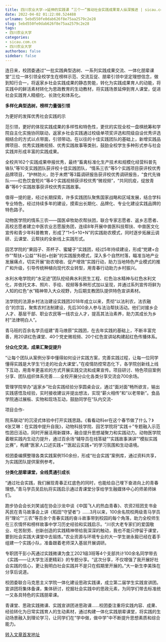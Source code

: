 ```yaml
---
title: 四川农业大学->延伸的实践课 “三个一”推动社会实践成果育人纵深推进 | sicau.com.cn
date: 2022-04-02 01:22:08.524488
urlname: 5ebd550fe0dab626f8e75aa2579c2e28
slug: 5ebd550fe0dab626f8e75aa2579c2e28
tags: 
- 四川农业大学
categories:
- sicau.com.cn
- 四川农业大学
authorbox: false
sidebar: false
---
```

连日来，校团委通过“一批实践典型选树、一系列实践成果交流、一体化朋辈课堂”三位一体引领全校学生在榜样示范、交流互促、朋辈引领中坚定理想信念，做到知行合一，将返家乡社会实践成果的静态势能，转化为实践成果育人的动能，将实践中的鲜活素材转化为思政教育的生动教材，将实践场景延伸到育人课堂，促进社会实践育人精细化、长效化和体系化。  

**多样化典型选树，榜样力量强引领**

为更好的发挥优秀社会实践的示
<!--more-->
范引领，更好的体现实践成果的多样性和特色性，更优的实现全校一盘棋统筹和学院自主化实施协同联动，返家乡社会实践通过校级单项奖评选和院级自设优秀评选相结合的方式以点带面，引领带动。在以往的十佳实践团队的基础上，新增实践品牌项目、优秀实践微视频、优秀实践故事等类别，鼓励全校学生多种形式参与社会实践并形成丰富的实践成果。

全校共162个实践成果申报优秀，最终“畜禽标准化生产技术和规模化经营科普先锋队”等10支实践团队获评校十佳实践团队，“情系三农”等5个实践项目获评校优秀品牌项目，“护林防火，防于未燃”等3篇调研报告获评校优秀调研报告，“食代先锋队——红色饮食短片”等4个实践视频获评校优秀“微视频”，“共同抗疫，绽放青春”等6个实践故事获评校优秀实践故事。

值得一提的是，经过长期探索，许多实践团队聚焦国家战略和区域发展，结合学科专业特色，经过持续多年的建设，摸索出长期化、品牌化、专业化建设实践品牌的特色路子。

动物医学院的情系三农——国医卓牧助农帮扶团，联合专家志愿者、返乡志愿者、高校志愿者建立中医农业志愿服务团，连续8年开展中兽医科技帮扶、中兽医文化宣传和青少年科普教育，形成了“1+5+10+N”的实践助农模式，同时逐步拓展云调研、云课堂、云帮扶的全新线上实践形式。

园艺学院的“果园子、茶杯子、蜜罐子”实践团，经过5年持续建设，形成“党建+合作”“帮扶+公益”“科创+创新”的实践服务模式，深入多个自然村落，瞄准当地产业发展痛点，切实开展“助农增收、促产增效”实践行动，助力当地特色产业模式的推广和升级，引导传统种植向现代农业转型，用青春行动助力乡村振兴。

水利水电学院的“水足迹”团队挖经典水利民生工程、红色治水精神与红色水利文化，并依托文本、照片、手绘、视频等多种形式加以呈现，并通过系列宣传将鲜为人知的红色“水”精神带入大众视野，为后期支教团队提供特色宣讲素材。

法学院的法源乡村法治建设实践团2018年成立以来，贯彻“以法利农，法农融合”的宗旨，聚焦农村法制建设，先后300余人参与法治帮扶活动。他们对接乡企人才、基层干部、职业农民等一线农业人才，提高其法治素养，助力其成长为乡村“法律明白人”。

青马班的百余名学员组建“青马燎原”实践团，在去年实践的基础上，不断丰富完善，用20讲红色课堂、40个党史微视频、20个红色宣讲站构建起红色传播体系。

**分众化交流，成果汇聚促提升**

“让每个团队从案例分享中懂得如何设计实践方案，完善实践过程，让每一位同学懂得实践是大学生‘行走的社会大课堂’。”在疫情防控常态化下，各学院创新线上线下互动，用青年更喜欢的方式开展实践交流和成果宣传。项目研讨、特色项目案例分享、团队组织体系完善……全校开展分众化各类分享交流会700余场。

管理学院举办“返家乡”社会实践经验分享圆桌会议，通过“面对面”畅所欲言，输出实践感悟及经验，实时接收建议并提出想法，实现“薪火相传”和“以老带新”。食品学院通过展板、实物和现场互动，鼓励同学在“队内交流-

项目合作-

院系联动”的沉浸式体验中打开实践思路。《看看动科er在这个春节做了什么？》《张艾琳：在实践中提升自我》，动物科技学院、园艺学院将“实践＋”专题融入示范性团日活动，同时开展活用新媒体，融合提升思想凝聚力和实践动力。动物医学院着眼实践内生动力提升，通过百余场“辅导员在线答疑”“实践故事演讲”“模拟实践比赛”，构建“医家人口述实践+”“医起云实践+”的学习氛围和生动语境。

校团委编撰整理各类实践案例150余份，形成“社会实践”案例库，通过资料共享，为实践团队提供案例参考。

**分类化朋辈课堂，全线贯通引成长**

“通过社会实践，我们展现青春正红底色的同时，也能给自己埋下奋进向上的青春理想。”青马学员吴启杭将实践启示通过青课堂分享给学生融媒体中心的师弟师妹们。

跑步协会会长刘笑诚在协会沙龙中谈《中国飞人的热血青春》、农资2班团支书金芮民在青马故事会上讲《稻田“守望者”》……3月以来，100余名院校两级青马学员将“理论”“三农”等百余个青春实践的奋斗故事带到校园的每个角落，助力全校师生在三农情怀和榜样故事中学习历史经验和实践启示。“川农大老专家们的爱国敬业、吃苦耐劳、创新创造的实践精神带给我深深的触动，我也不能只停留于课堂，要到社会实践大课堂中去锻炼。”农业资源与环境专业的大一学生谢永毅已经在着手组建一个实践小队，准备跟着老师深入基层开展调研。

专职团干彭小芮通过实践微课为食工2021级3班等4个支部共计100余名同学带去《实践——让大学生活更精彩》的专题分享。“这次分享，不仅增强了我开展好社会实践的信心，更让我明白社会实践并不是只在假期里开展的。”大一新生李美珠在分享后说道。

校团委联合马克思主义学院一体化建设思政实践课，成立第二届学生实践宣讲团。宣讲团将集体备课，集体研讨，挖掘社会实践中的思政元素，为同学们带去标准统一又各具特色的实践朋辈课。

青课堂、思政实践微课、实践宣讲团进思政课……校团委注重将实践内容、成果、经验转化为日常实践育人的生动素材，通过构建一体化实践朋辈课堂，将实践的生动场景融入到理论学习，让同学们在“学中做，做中学”中不断提升思想素质和综合能力。



[转入文章首发地址](https://news.sicau.edu.cn/info/1078/67182.htm)